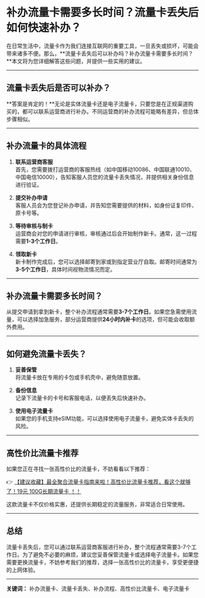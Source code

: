 # 补办流量卡需要多长时间？流量卡丢失后如何快速补办？

在日常生活中，流量卡作为我们连接互联网的重要工具，一旦丢失或损坏，可能会带来诸多不便。那么，**流量卡丢失后可以补办吗？补办流量卡需要多长时间？**本文将为您详细解答这些问题，并提供一些实用的建议。

---

## 流量卡丢失后是否可以补办？

**答案是肯定的！**无论是实体流量卡还是电子流量卡，只要您是在正规渠道购买的，都可以联系运营商进行补办。不同运营商的补办流程可能略有差异，但总体步骤相似。

---

## 补办流量卡的具体流程

1. **联系运营商客服**  
   首先，您需要拨打运营商的客服热线（如中国移动10086、中国联通10010、中国电信10000），告知客服人员您的流量卡丢失情况，并提供相关身份信息进行验证。

2. **提交补办申请**  
   客服人员会为您登记补办申请，并告知您需要提供的材料，如身份证复印件、原卡号等。

3. **等待审核与制卡**  
   运营商会对您的申请进行审核，审核通过后会开始制作新卡。通常，这一过程需要**1-3个工作日**。

4. **领取新卡**  
   新卡制作完成后，您可以选择邮寄到家或到指定营业厅自取。邮寄时间通常为**3-5个工作日**，具体时间视物流情况而定。

---

## 补办流量卡需要多长时间？

从提交申请到拿到新卡，整个补办流程通常需要**3-7个工作日**。如果您急需使用流量，可以选择加急服务，部分运营商提供**24小时内补卡**的选项，但可能会收取额外费用。

---

## 如何避免流量卡丢失？

1. **妥善保管**  
   将流量卡放在专用的卡包或手机壳中，避免随意放置。

2. **备份信息**  
   记录下流量卡的卡号和客服电话，以便丢失后快速补办。

3. **使用电子流量卡**  
   如果您的手机支持eSIM功能，可以选择使用电子流量卡，避免实体卡丢失的风险。

---

## 高性价比流量卡推荐

如果您正在寻找一张高性价比的流量卡，不妨看看以下推荐：

👉 [【建议收藏】最全聚合流量卡指南来啦！高性价比流量卡推荐，看这个就够了！19元 100G长期流量卡 ！！](https://bit.ly/Liuliangka)

这款流量卡不仅价格实惠，还提供长期稳定的流量服务，非常适合日常使用。

---

## 总结

流量卡丢失后，您可以通过联系运营商客服进行补办，整个流程通常需要3-7个工作日。为了避免不必要的麻烦，建议您妥善保管流量卡或选择电子流量卡。如果您需要更换流量卡，不妨参考我们的推荐，选择一张高性价比的流量卡，享受更便捷的上网体验。

---

**关键词：** 补办流量卡、流量卡丢失、补办流程、高性价比流量卡、电子流量卡
